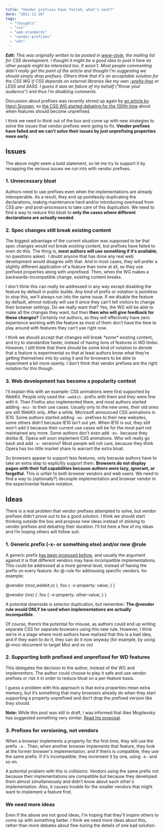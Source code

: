 ```yaml
---
title: "Vendor prefixes have failed, what’s next?"
date: "2011-11-18"
tags:
  - "thoughts"
  - "css"
  - "web-standards"
  - "vendor-prefixes"
  - "w3c"
---
```


_**Edit:** This was originally written to be posted in [www-style](http://lists.w3.org/Archives/Public/www-style/), the mailing list for CSS development. I thought it might be a good idea to post it here as other people might be interested too. It wasn’t. Most people commenting didn’t really get the point of the article and thought I'm suggesting we should simply drop prefixes. Others think that it's an acceptable solution for the CSS WG if CSS depends on external libraries like my own [\-prefix-free](http://leaverou.github.com/prefixfree) or LESS and SASS. I guess it was an failure of my behalf ("Know your audience") and thus I'm disabling comments._

Discussion about prefixes was recently stirred up again by [an article by Henri Sivonen](http://hsivonen.iki.fi/vendor-prefixes/), so [the CSS WG started debating for the 100th time](http://lists.w3.org/Archives/Public/www-style/2011Nov/0271.html) about when features should become unprefixed.

I think we need to think out of the box and come up with new strategies to solve the issues that vendor prefixes were going to fix. **Vendor prefixes have failed and we can’t solve their issues by just unprefixing properties more early.**

## Issues

The above might seem a bold statement, so let me try to support it by recapping the serious issues we run into with vendor prefixes:

### 1\. Unnecessary bloat

Authors need to use prefixes even when the implementations are already interoperable. As a result, they end up pointlessly duplicating the declarations, making maintenance hard and/or introducing overhead from CSS pre- and post-processors to take care of this duplication. We need to find a way to reduce this bloat to **only the cases where different declarations are actually needed**.

### 2\. Spec changes still break existing content

The biggest advantage of the current situation was supposed to be that spec changes would not break existing content, but prefixes have failed to even do this. The thing is, **most authors will use something if it’s available**, no questions asked.  I doubt anyone that has done any real web development would disagree with that. And in most cases, they will prefer a slightly different application of a feature than none at all, so they use prefixed properties along with unprefixed. Then, when the WG makes a backwards-incompatible change, existing content breaks.

I don't think this can really be addressed in any way except disabling the feature by default in public builds. Any kind of prefix or notation is pointless to stop this, we'll always run into the same issue. If we disable the feature by default, almost nobody will use it since they can't tell visitors to change their browser settings. Do we really want that? Yes, the WG will be able to make all the changes they want, but then **then who will give feedback for these changes?** Certainly not authors, as they will effectively have zero experience working with the feature as most of them don’t have the time to play around with features they can’t use right now.

I think we should accept that changes will break _\*some\*_ existing content, and try to standardize faster, instead of having tons of features in WD limbo. However, I still think that there should be some kind of notation to denote that a feature is experimental so that at least authors know what they’re getting themselves into by using it and for browsers to be able to experiment a bit more openly. I don't think that vendor prefixes are the right notation for this though.

### 3\. Web development has become a popularity contest

I'll explain this with an example: CSS animations were first supported by WebKit. People only used the `-webkit-` prefix with them and they were fine with it. Then Firefox also implemented them, and most authors started adding `-moz-` to their use cases. Usually only to the new ones, their old ones are still WebKit only. After a while, Microsoft announced CSS animations in IE10. Some authors started adding `-ms-` prefixes to their new websites, some others didn’t because IE10 isn't out yet. When IE10 is out, they still won't add it because their current use cases will be for the most part not maintained any more. Some authors don't even add `-ms-` because they dislike IE. Opera will soon implement CSS animations. Who will really go back and add `-o-` versions? Most people will not care, because they think Opera has too little market share to warrant the extra bloat.

So browsers appear to support less features, only because authors have to take an extra step to explicitly support them. **Browsers do not display pages with their full capabilities because authors were lazy, ignorant, or forgetful.** This is unfair to both browser vendors and web users. We need to find a way to (optionally?) decouple implementation and browser vendor in the experimental feature notation.

## Ideas

There is a real problem that vendor prefixes attempted to solve, but vendor prefixes didn't prove out to be a good solution. I think we should start thinking outside the box and propose new ideas instead of sticking to vendor prefixes and debating their duration. I’ll list here a few of my ideas and I’m hoping others will follow suit.

### 1\. Generic prefix (-x- or something else) and/or new @rule

A generic prefix [has been proposed before](http://www.quirksmode.org/blog/archives/2010/03/css_vendor_pref_1.html), and usually the argument against it is that different vendors may have incompatible implementations. This could be addressed at a more general level, instead of having the prefix on every feature: An @-rule for addressing specific vendors. for example:

@vendor (moz,webkit,o) {
    .foo { -x-property: value; }
}

@vendor (ms) {
    .foo { -x-property: other-value; }
}

A potential downside is selector duplication, but remember: **The @vendor rule would ONLY be used when implementations are actually incompatible**.

Of course, there’s the potential for misuse, as authors could end up writing separate CSS for separate browsers using this new rule. However, I think we're in a stage where most authors have realized that this is a bad idea, and if they want to do it, they can do it now anyway (for example, by using @-moz-document to target Moz and so on)

### 2\. Supporting both prefixed and unprefixed for WD features

This delegates the decision to the author, instead of the WG and implementors. The author could choose to play it safe and use vendor prefixes or risk it in order to reduce bloat on a per-feature basis.

I guess a problem with this approach is that extra properties mean extra memory, but it’s something that many browsers already do when they start supporting a property unprefixed and don’t drop the prefixed version like they should.

**Note:** While this post was still in draft, I was informed that Alex Mogilevsky has suggested something very similar. [Read his proposal](http://lists.w3.org/Archives/Public/www-style/2011Nov/0346.html).

### 3\. Prefixes for versioning, not vendors

When a browser implements a property for the first time, they will use the prefix `-a-`. Then, when another browser implements that feature, they look at the former browser's implementation, and if theirs is compatible, they use the same prefix. If it's incompatible, they increment it by one, using `-b-` and so on.

A potential problem with this is collisions: Vendors using the same prefix not because their implementations are compatible but because they developed them almost simultaneously and didn't know about each other's implementation. Also, it causes trouble for the smaller vendors that might want to implement a feature first.

### We need more ideas

Even if the above are not good ideas, I'm hoping that they'll inspire others to come up with something better. I think we need more ideas about this, rather than more debates about fine-tuning the details of one bad solution.
